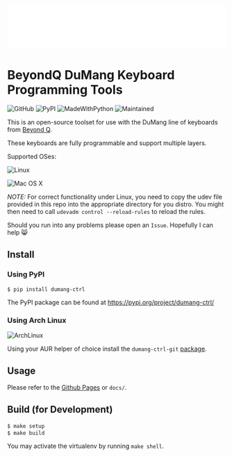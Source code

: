 ![Logo](docs/images/dumang-logo.png)

# BeyondQ DuMang Keyboard Programming Tools

![GitHub](https://img.shields.io/github/license/mayanez/dumang-keyboard-ctrl)
![PyPI](https://img.shields.io/pypi/v/dumang-ctrl)
![MadeWithPython](https://img.shields.io/badge/Made%20with-Python-1f425f.svg)
![Maintained](https://img.shields.io/badge/Maintained%3F-yes-green.svg)

This is an open-source toolset for use with the DuMang line of keyboards from [Beyond Q](http://www.beyondq.com/).

These keyboards are fully programmable and support multiple layers.

Supported OSes:

![Linux](https://img.shields.io/badge/Linux-FCC624?style=for-the-badge&logo=linux&logoColor=black)

![Mac OS X](https://img.shields.io/badge/mac%20os-000000?style=for-the-badge&logo=apple&logoColor=white)

_NOTE:_ For correct functionality under Linux, you need to copy the udev file provided in this repo into the appropriate directory for you distro. You might then need to call `udevadm control --reload-rules` to reload the rules.

Should you run into any problems please open an `Issue`. Hopefully I can help 😸

## Install

### Using PyPI

    $ pip install dumang-ctrl

The PyPI package can be found at https://pypi.org/project/dumang-ctrl/

### Using Arch Linux

![ArchLinux](https://img.shields.io/badge/Arch_Linux-1793D1?style=for-the-badge&logo=arch-linux&logoColor=white)

Using your AUR helper of choice install the `dumang-ctrl-git` [package](https://aur.archlinux.org/packages/dumang-ctrl-git).

## Usage

Please refer to the [Github Pages](https://mayanez.github.io/dumang-keyboard-ctrl/) or `docs/`.

## Build (for Development)

    $ make setup
    $ make build

You may activate the virtualenv by running `make shell`.
